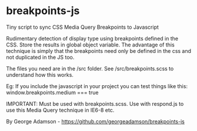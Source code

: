 breakpoints-js
==============

Tiny script to sync CSS Media Query Breakpoints to Javascript

Rudimentary detection of display type using breakpoints defined in the CSS. Store the results in global object variable.
The advantage of this technique is simply that the breakpoints need only be defined in the css and not duplicated in the JS too.

The files you need are in the /src folder. See /src/breakpoints.scss to understand how this works.

Eg: If you include the javascript in your project you can test things like this: window.breakpoints.medium === true

IMPORTANT: Must be used with breakpoints.scss.
           Use with respond.js to use this Media Query technique in IE6-8 etc.

By George Adamson - https://github.com/georgeadamson/breakpoints-js

